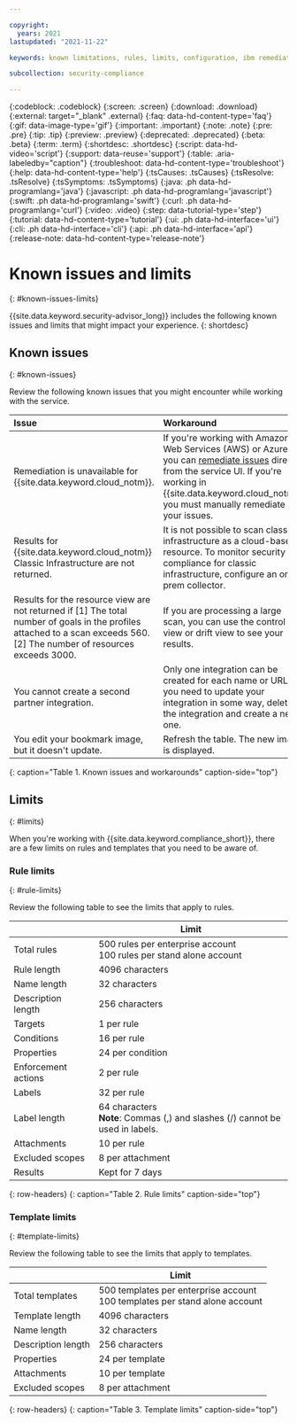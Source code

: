 ```yaml
---

copyright:
  years: 2021
lastupdated: "2021-11-22"

keywords: known limitations, rules, limits, configuration, ibm remediation, ssh key

subcollection: security-compliance

---
```


{:codeblock: .codeblock}
{:screen: .screen}
{:download: .download}
{:external: target="_blank" .external}
{:faq: data-hd-content-type='faq'}
{:gif: data-image-type='gif'}
{:important: .important}
{:note: .note}
{:pre: .pre}
{:tip: .tip}
{:preview: .preview}
{:deprecated: .deprecated}
{:beta: .beta}
{:term: .term}
{:shortdesc: .shortdesc}
{:script: data-hd-video='script'}
{:support: data-reuse='support'}
{:table: .aria-labeledby="caption"}
{:troubleshoot: data-hd-content-type='troubleshoot'}
{:help: data-hd-content-type='help'}
{:tsCauses: .tsCauses}
{:tsResolve: .tsResolve}
{:tsSymptoms: .tsSymptoms}
{:java: .ph data-hd-programlang='java'}
{:javascript: .ph data-hd-programlang='javascript'}
{:swift: .ph data-hd-programlang='swift'}
{:curl: .ph data-hd-programlang='curl'}
{:video: .video}
{:step: data-tutorial-type='step'}
{:tutorial: data-hd-content-type='tutorial'}
{:ui: .ph data-hd-interface='ui'}
{:cli: .ph data-hd-interface='cli'}
{:api: .ph data-hd-interface='api'}
{:release-note: data-hd-content-type='release-note'}


# Known issues and limits
{: #known-issues-limits}

{{site.data.keyword.security-advisor_long}} includes the following known issues and limits that might impact your experience.
{: shortdesc}


## Known issues
{: #known-issues}

Review the following known issues that you might encounter while working with the service.
 
| Issue  | Workaround |
|:-------|:-----------|
| Remediation is unavailable for {{site.data.keyword.cloud_notm}}. | If you're working with Amazon Web Services (AWS) or Azure, you can [remediate issues](/docs/security-compliance?topic=security-compliance-remediation) directly from the service UI. If you're working in {{site.data.keyword.cloud_notm}}, you must manually remediate your issues. |
| Results for {{site.data.keyword.cloud_notm}} Classic Infrastructure are not returned. | It is not possible to scan classic infrastructure as a cloud-based resource. To monitor security and compliance for classic infrastructure, configure an on-prem collector. |
| Results for the resource view are not returned if [1] The total number of goals in the profiles attached to a scan exceeds 560. [2] The number of resources exceeds 3000. | If you are processing a large scan, you can use the control view or drift view to see your results. |
| You cannot create a second partner integration. | Only one integration can be created for each name or URL. If you need to update your integration in some way, delete the integration and create a new one. |
| You edit your bookmark image, but it doesn't update. | Refresh the table. The new image is displayed. | 
{: caption="Table 1. Known issues and workarounds" caption-side="top"}


## Limits
{: #limits}

When you're working with {{site.data.keyword.compliance_short}}, there are a few limits on rules and templates that you need to be aware of.

### Rule limits
{: #rule-limits}

Review the following table to see the limits that apply to rules.

|  | Limit |
|----------------|-----------|
| Total rules | 500 rules per enterprise account</br>100 rules per stand alone account |
| Rule length | 4096 characters |
| Name length | 32 characters |
| Description length | 256 characters |
| Targets | 1 per rule |
| Conditions | 16 per rule |
| Properties | 24 per condition |
| Enforcement actions | 2 per rule |
| Labels | 32 per rule |
| Label length | 64 characters </br> **Note**: Commas (,) and slashes (/) cannot be used in labels. |
| Attachments | 10 per rule |
| Excluded scopes | 8 per attachment |
| Results | Kept for 7 days |
{: row-headers}
{: caption="Table 2. Rule limits" caption-side="top"}


### Template limits
{: #template-limits}

Review the following table to see the limits that apply to templates.

|  | Limit |
|----------------|-----------|
| Total templates | 500 templates per enterprise account</br>100 templates per stand alone account |
| Template length | 4096 characters |
| Name length | 32 characters |
| Description length | 256 characters |
| Properties | 24 per template |
| Attachments | 10 per template |
| Excluded scopes | 8 per attachment |
{: row-headers}
{: caption="Table 3. Template limits" caption-side="top"}

